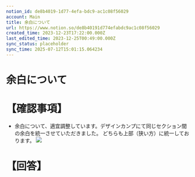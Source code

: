 ```yaml
---
notion_id: de8b4019-1d77-4efa-bdc9-ac1c08f56029
account: Main
title: 余白について
url: https://www.notion.so/de8b40191d774efabdc9ac1c08f56029
created_time: 2023-12-23T17:22:00.000Z
last_edited_time: 2023-12-25T00:49:00.000Z
sync_status: placeholder
sync_time: 2025-07-12T15:01:15.064234
---
```

# 余白について

# 【確認事項】
- 余白について、適宜調整しています。デザインカンプにて同じセクション間の余白を統一させていただきました。
どちらも上部（狭い方）に統一しております。
![](https://prod-files-secure.s3.us-west-2.amazonaws.com/736adce6-a3a4-4a64-9f74-d9aa055c96d2/6ecfcfb2-67a3-4b8e-bfcf-03c4d5c1b537/%E3%82%B9%E3%82%AF%E3%83%AA%E3%83%BC%E3%83%B3%E3%82%B7%E3%83%A7%E3%83%83%E3%83%88_2023-12-24_2.24.32.png?X-Amz-Algorithm=AWS4-HMAC-SHA256&X-Amz-Content-Sha256=UNSIGNED-PAYLOAD&X-Amz-Credential=ASIAZI2LB4662AXL7SDK%2F20250719%2Fus-west-2%2Fs3%2Faws4_request&X-Amz-Date=20250719T051939Z&X-Amz-Expires=3600&X-Amz-Security-Token=IQoJb3JpZ2luX2VjEIT%2F%2F%2F%2F%2F%2F%2F%2F%2F%2FwEaCXVzLXdlc3QtMiJHMEUCIQDptaSJyBAUDhGfmHgkjsH1zZLhMu7gin9UFveOfNZGVgIgasS1%2BX4wMaLu7NYwDgUEo3FtFNgWLrLIglnulXy%2Bgc8qiAQInf%2F%2F%2F%2F%2F%2F%2F%2F%2F%2FARAAGgw2Mzc0MjMxODM4MDUiDNfk8YunNYPvel%2FG9CrcA31SZw6hxDff%2F07r5i7JdL%2B%2B0b9ONMK6UXhwDgpmwcUfml%2FY0E0c8XbEyYNd637QIw%2BgCA2NVlDN94V4XIKtahsYCJ3W63llyAeW7PoCqPga42VO3TJSG6VoPOe9%2BkmQuDEPEyiTmTO%2FIX8XhHPK1PtpWO3dCOOQH6h73E7ICCC%2BAiFHfT72azzJL%2FZvBjFSD0yqStjzyCbmmM0vAG49tF3CkUGIULaQrqcV%2BX7%2F90qghigncIiYv9l%2BvbkMxalMJcW%2FVvy1spLdPzZkS70HJtEP2FHexiE5WVn41XCqZ79oWn10Wffc8QBXEZabc6NW%2FOwMbP5RxHffPn9HQtVza22HSiU6SPSdtovyH%2BLlJWShvgODp9p0hN%2BRUS99em35X3Cdmq86oEJFm5NfURNq%2Fmp9bO4zYNq5GHIu6h312akOiLLC%2F6YPcwSn5pJdeV5NcDVD6fzKmVhdapOe%2Bof0c%2Bd7qjdkeXj70uhGq2T24sE3X2Cp%2FkqVOAk88SMT27Fp3bTketddsfvRoJtdo0vCug0iw8KRT1DmNAujp5f2vs2GxEbgkspGjl9X9UOv8K8vD8cL7CcOPBePeYkD3huKhQ6fv04mAhK8jx8BHRtuFPa8w9HDUL9kh7uK0Ga%2FMP2q7MMGOqUBR%2BtQA7Xw9f1vLXz4rLOiDbFLQKn%2FpDQYX%2Bgt37fE7349NdW5IQxvMYhzDYFLy3R5e7DAHRZlioNMPqAx%2BiuozknjgtyxjKjc4mQCoI7WSKwXkxWbqPnoX%2FDq5ojpVT67dRYHndhxkowcVz8ibrBmRsSE4xNGkQrhkAd0SMFdLmcDuwkDn4aa8lwCk62Im5I0TXmwVU1g4S3FduviIjYD7GnEtUJb&X-Amz-Signature=c9fd71bcd6497053131a34262ba314e79e1045081e990043025972f2ec80167e&X-Amz-SignedHeaders=host&x-amz-checksum-mode=ENABLED&x-id=GetObject)
# 【回答】
```plain text

```